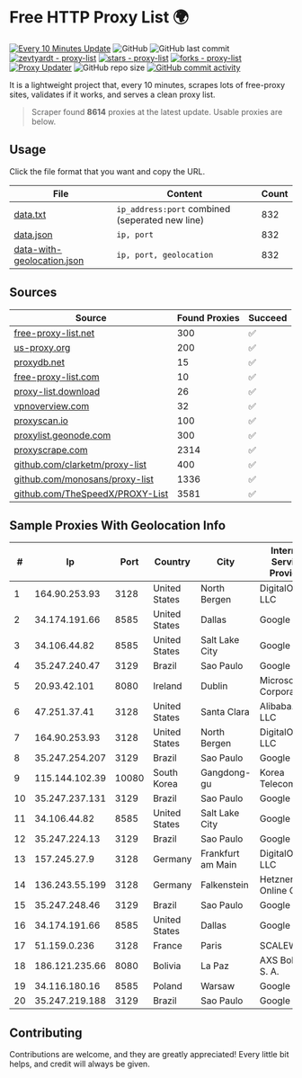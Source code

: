 
# Free HTTP Proxy List 🌍

[![Every 10 Minutes Update](https://github.com/mertguvencli/http-proxy-list/actions/workflows/main.yml/badge.svg?branch=main)](https://github.com/mertguvencli/http-proxy-list/actions/workflows/main.yml)
![GitHub](https://img.shields.io/github/license/mertguvencli/http-proxy-list)
![GitHub last commit](https://img.shields.io/github/last-commit/mertguvencli/http-proxy-list)
[![zevtyardt - proxy-list](https://img.shields.io/static/v1?label=zevtyardt&message=proxy-list&color=blue&logo=github)](https://github.com/zevtyardt/proxy-list "Go to GitHub repo")
[![stars - proxy-list](https://img.shields.io/github/stars/zevtyardt/proxy-list?style=social)](https://github.com/zevtyardt/proxy-list)
[![forks - proxy-list](https://img.shields.io/github/forks/zevtyardt/proxy-list?style=social)](https://github.com/zevtyardt/proxy-list)
[![Proxy Updater](https://github.com/zevtyardt/proxy-list/workflows/Proxy%20Updater/badge.svg)](https://github.com/zevtyardt/proxy-list/actions?query=workflow:"Proxy+Updater")
![GitHub repo size](https://img.shields.io/github/repo-size/zevtyardt/proxy-list)
[![GitHub commit activity](https://img.shields.io/github/commit-activity/m/zevtyardt/proxy-list?logo=commits)](https://github.com/zevtyardt/proxy-list/commits/main)

It is a lightweight project that, every 10 minutes, scrapes lots of free-proxy sites, validates if it works, and serves a clean proxy list.

> Scraper found **8614** proxies at the latest update. Usable proxies are below.

## Usage

Click the file format that you want and copy the URL.

|File|Content|Count|
|----|-------|-----|
|[data.txt](https://raw.githubusercontent.com/mertguvencli/http-proxy-list/main/proxy-list/data.txt)|`ip_address:port` combined (seperated new line)|832|
|[data.json](https://raw.githubusercontent.com/mertguvencli/http-proxy-list/main/proxy-list/data.json)|`ip, port`|832|
|[data-with-geolocation.json](https://raw.githubusercontent.com/mertguvencli/http-proxy-list/main/proxy-list/data-with-geolocation.json)|`ip, port, geolocation`|832|

## Sources

|Source|Found Proxies|Succeed|
|------|-------------|-------|
|[free-proxy-list.net](https://free-proxy-list.net)|300|✅|
|[us-proxy.org](https://www.us-proxy.org)|200|✅|
|[proxydb.net](http://proxydb.net)|15|✅|
|[free-proxy-list.com](https://free-proxy-list.com/?page=&port=&type%5B%5D=http&type%5B%5D=https&up_time=0&search=Search)|10|✅|
|[proxy-list.download](https://www.proxy-list.download/HTTP)|26|✅|
|[vpnoverview.com](https://vpnoverview.com/privacy/anonymous-browsing/free-proxy-servers)|32|✅|
|[proxyscan.io](https://www.proxyscan.io)|100|✅|
|[proxylist.geonode.com](https://proxylist.geonode.com/api/proxy-list?limit=300&page=1&sort_by=lastChecked&sort_type=desc&protocols=http,https)|300|✅|
|[proxyscrape.com](https://api.proxyscrape.com/v2/?request=displayproxies&protocol=http&timeout=10000&country=all&ssl=all&anonymity=all)|2314|✅|
|[github.com/clarketm/proxy-list](https://raw.githubusercontent.com/clarketm/proxy-list/master/proxy-list-raw.txt)|400|✅|
|[github.com/monosans/proxy-list](https://raw.githubusercontent.com/monosans/proxy-list/main/proxies/http.txt)|1336|✅|
|[github.com/TheSpeedX/PROXY-List](https://raw.githubusercontent.com/TheSpeedX/PROXY-List/master/http.txt)|3581|✅|


## Sample Proxies With Geolocation Info

|#|Ip|Port|Country|City|Internet Service Provider|
|-|--|----|-------|----|-------------------------|
|1|164.90.253.93|3128|United States|North Bergen|DigitalOcean, LLC|
|2|34.174.191.66|8585|United States|Dallas|Google LLC|
|3|34.106.44.82|8585|United States|Salt Lake City|Google LLC|
|4|35.247.240.47|3129|Brazil|Sao Paulo|Google LLC|
|5|20.93.42.101|8080|Ireland|Dublin|Microsoft Corporation|
|6|47.251.37.41|3128|United States|Santa Clara|Alibaba.com LLC|
|7|164.90.253.93|3128|United States|North Bergen|DigitalOcean, LLC|
|8|35.247.254.207|3129|Brazil|Sao Paulo|Google LLC|
|9|115.144.102.39|10080|South Korea|Gangdong-gu|Korea Telecom|
|10|35.247.237.131|3129|Brazil|Sao Paulo|Google LLC|
|11|34.106.44.82|8585|United States|Salt Lake City|Google LLC|
|12|35.247.224.13|3129|Brazil|Sao Paulo|Google LLC|
|13|157.245.27.9|3128|Germany|Frankfurt am Main|DigitalOcean, LLC|
|14|136.243.55.199|3128|Germany|Falkenstein|Hetzner Online GmbH|
|15|35.247.248.46|3129|Brazil|Sao Paulo|Google LLC|
|16|34.174.191.66|8585|United States|Dallas|Google LLC|
|17|51.159.0.236|3128|France|Paris|SCALEWAY|
|18|186.121.235.66|8080|Bolivia|La Paz|AXS Bolivia S. A.|
|19|34.116.180.16|8585|Poland|Warsaw|Google LLC|
|20|35.247.219.188|3129|Brazil|Sao Paulo|Google LLC|



## Contributing

Contributions are welcome, and they are greatly appreciated! Every
little bit helps, and credit will always be given.

